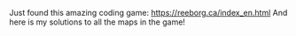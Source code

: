 Just found this amazing coding game: https://reeborg.ca/index_en.html
And here is my solutions to all the maps in the game!